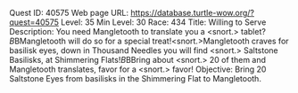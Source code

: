 Quest ID: 40575
Web page URL: https://database.turtle-wow.org/?quest=40575
Level: 35
Min Level: 30
Race: 434
Title: Willing to Serve
Description: You need Mangletooth to translate you a <snort.> tablet?$B$BMangletooth will do so for a special treat!<snort.>Mangletooth craves for basilisk eyes, down in Thousand Needles you will find <snort.> Saltstone Basilisks, at Shimmering Flats!$B$BBring about <snort.> 20 of them and Mangletooth translates, favor for a <snort.> favor!
Objective: Bring 20 Saltstone Eyes from basilisks in the Shimmering Flat to Mangletooth.

